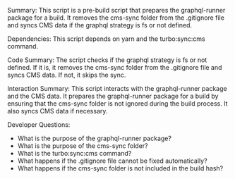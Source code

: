 Summary:
This script is a pre-build script that prepares the graphql-runner package for a build. It removes the cms-sync folder from the .gitignore file and syncs CMS data if the graphql strategy is fs or not defined.

Dependencies:
This script depends on yarn and the turbo:sync:cms command.

Code Summary:
The script checks if the graphql strategy is fs or not defined. If it is, it removes the cms-sync folder from the .gitignore file and syncs CMS data. If not, it skips the sync.

Interaction Summary:
This script interacts with the graphql-runner package and the CMS data. It prepares the graphql-runner package for a build by ensuring that the cms-sync folder is not ignored during the build process. It also syncs CMS data if necessary.

Developer Questions:
- What is the purpose of the graphql-runner package?
- What is the purpose of the cms-sync folder?
- What is the turbo:sync:cms command?
- What happens if the .gitignore file cannot be fixed automatically?
- What happens if the cms-sync folder is not included in the build hash?
